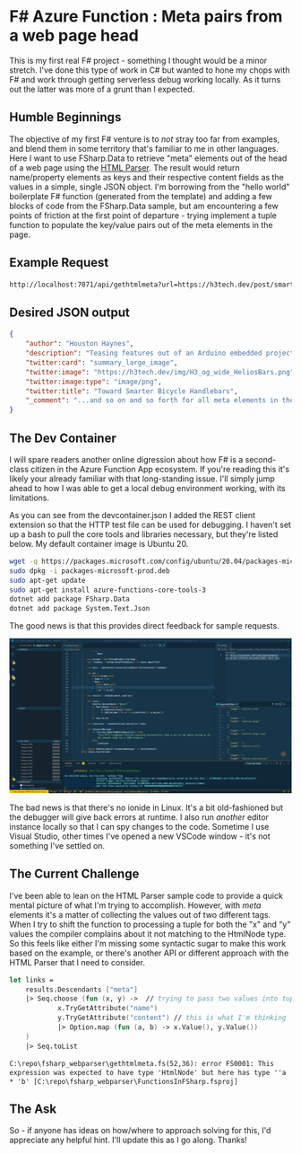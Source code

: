 # F# Azure Function : Meta pairs from a web page head

This is my first real F# project - something I thought would be a minor stretch. I've done this type of work in C# but wanted to hone my chops with F# and work through getting serverless debug working locally. As it turns out the latter was more of a grunt than I expected.

## Humble Beginnings

The objective of my first F# venture is to *not* stray too far from examples, and blend them in some territory that's familiar to me in other languages. Here I want to use FSharp.Data to retrieve "meta" elements out of the head of a web page using the [HTML Parser](https://fsprojects.github.io/FSharp.Data/library/HtmlParser.html). The result would return name/property elements as keys and their respective content fields as the values in a simple, single JSON object. I'm borrowing from the "hello world" boilerplate F# function (generated from the template) and adding a few blocks of code from the FSharp.Data sample, but am encountering a few points of friction at the first point of departure - trying implement a tuple function to populate the key/value pairs out of the meta elements in the page.

## Example Request

```html
http://localhost:7071/api/gethtmlmeta?url=https://h3tech.dev/post/smart-bars-iot/
```

## Desired JSON output

```json
{
    "author": "Houston Haynes",
    "description": "Teasing features out of an Arduino embedded project using Android and Google Location Services APIs",
    "twitter:card": "summary_large_image",
    "twitter:image": "https://h3tech.dev/img/H3_og_wide_HeliosBars.png",
    "twitter:image:type": "image/png",
    "twitter:title": "Toward Smarter Bicycle Handlebars",
    "_comment": "...and so on and so forth for all meta elements in the page..."
}
```

## The Dev Container

I will spare readers another online digression about how F# is a second-class citizen in the Azure Function App ecosystem. If you're reading this it's likely your already familiar with that long-standing issue. I'll simply jump ahead to how I was able to get a local debug environment working, with its limitations. 

As you can see from the devcontainer.json I added the REST client extension so that the HTTP test file can be used for debugging. I haven't set up a bash to pull the core tools and libraries necessary, but they're listed below. My default container image is Ubuntu 20.

```bash
wget -q https://packages.microsoft.com/config/ubuntu/20.04/packages-microsoft-prod.deb
sudo dpkg -i packages-microsoft-prod.deb
sudo apt-get update
sudo apt-get install azure-functions-core-tools-3
dotnet add package FSharp.Data
dotnet add package System.Text.Json
```

The good news is that this provides direct feedback for sample requests.

![Image of WIP](Screenshot_2021-05-09.png)

The bad news is that there's no ionide in Linux. It's a bit old-fashioned but the debugger will give back errors at runtime. I also run *another* editor instance locally so that I can spy changes to the code. Sometime I use Visual Studio, other times I've opened a new VSCode window - it's not something I've settled on.

## The Current Challenge

I've been able to lean on the HTML Parser sample code to provide a quick mental picture of what I'm trying to accomplish. However, with *meta* elements it's a matter of collecting the values out of two different tags. When I try to shift the function to processing a tuple for both the "x" and "y" values the compiler complains about it not matching to the HtmlNode type. So this feels like either I'm missing some syntactic sugar to make this work based on the example, or there's another API or different approach with the HTML Parser that I need to consider.

```fsharp
let links = 
    results.Descendants ["meta"]
    |> Seq.choose (fun (x, y) ->  // trying to pass two values into tuple
            x.TryGetAttribute("name")
            y.TryGetAttribute("content") // this is what I'm thinking
            |> Option.map (fun (a, b) -> x.Value(), y.Value())
    )
    |> Seq.toList
```

```
C:\repo\fsharp_webparser\gethtmlmeta.fs(52,36): error FS0001: This expression was expected to have type 'HtmlNode' but here has type ''a * 'b' [C:\repo\fsharp_webparser\FunctionsInFSharp.fsproj]
```

## The Ask

So - if anyone has ideas on how/where to approach solving for this, I'd appreciate any helpful hint. I'll update this as I go along. Thanks!